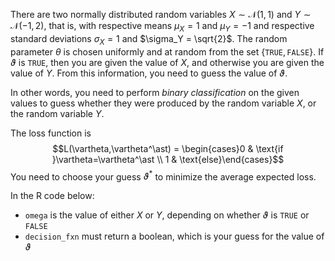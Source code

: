 There are two normally distributed random variables $X\sim\mathcal N(1, 1)$ and $Y\sim\mathcal N(-1,2)$, that is, with respective means $\mu_X = 1$ and $\mu_Y = -1$ and respective standard deviations $\sigma_X = 1$ and $\sigma_Y = \sqrt{2}$. The random parameter $\theta$ is chosen uniformly and at random from the set $\{\mathtt{TRUE},\mathtt{FALSE}\}$. If $\vartheta$ is $\mathtt{TRUE}$, then you are given the value of $X$, and otherwise you are given the value of $Y$. From this information, you need to guess the value of $\vartheta$.

In other words, you need to perform *binary classification* on the given values to guess whether they were produced by the random variable $X$, or the random variable $Y$.

The loss function is $$L(\vartheta,\vartheta^\ast) = \begin{cases}0 & \text{if }\vartheta=\vartheta^\ast \\ 1 & \text{else}\end{cases}$$ You need to choose your guess $\vartheta^\ast$ to minimize the average expected loss.

In the R code below:

- `omega` is the value of either $X$ or $Y$, depending on whether $\vartheta$ is $\texttt{TRUE}$ or $\texttt{FALSE}$
- `decision_fxn` must return a boolean, which is your guess for the value of $\vartheta$
